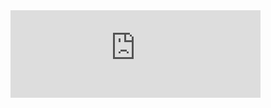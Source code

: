 <div align=life> 
<iframe frameborder="no" marginwidth="0" marginheight="0" width=400 height=140 src="https://music.163.com/outchain/player?type=2&id=34341360&auto=0&height=66"></iframe>
</div>
